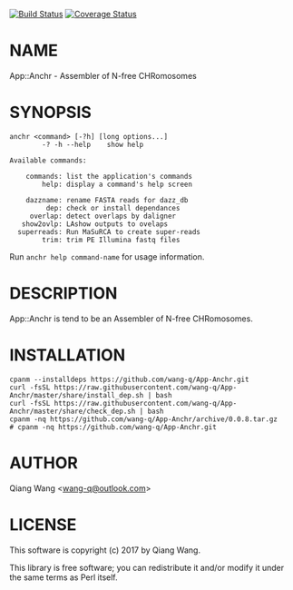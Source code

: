 [![Build Status](https://travis-ci.org/wang-q/App-Anchr.svg?branch=master)](https://travis-ci.org/wang-q/App-Anchr) [![Coverage Status](http://codecov.io/github/wang-q/App-Anchr/coverage.svg?branch=master)](https://codecov.io/github/wang-q/App-Anchr?branch=master)
# NAME

App::Anchr - Assembler of N-free CHRomosomes

# SYNOPSIS

    anchr <command> [-?h] [long options...]
            -? -h --help    show help

    Available commands:

        commands: list the application's commands
            help: display a command's help screen

        dazzname: rename FASTA reads for dazz_db
             dep: check or install dependances
         overlap: detect overlaps by daligner
       show2ovlp: LAshow outputs to ovelaps
      superreads: Run MaSuRCA to create super-reads
            trim: trim PE Illumina fastq files

Run `anchr help command-name` for usage information.

# DESCRIPTION

App::Anchr is tend to be an Assembler of N-free CHRomosomes.

# INSTALLATION

    cpanm --installdeps https://github.com/wang-q/App-Anchr.git
    curl -fsSL https://raw.githubusercontent.com/wang-q/App-Anchr/master/share/install_dep.sh | bash
    curl -fsSL https://raw.githubusercontent.com/wang-q/App-Anchr/master/share/check_dep.sh | bash
    cpanm -nq https://github.com/wang-q/App-Anchr/archive/0.0.8.tar.gz
    # cpanm -nq https://github.com/wang-q/App-Anchr.git

# AUTHOR

Qiang Wang &lt;wang-q@outlook.com>

# LICENSE

This software is copyright (c) 2017 by Qiang Wang.

This library is free software; you can redistribute it and/or modify
it under the same terms as Perl itself.
